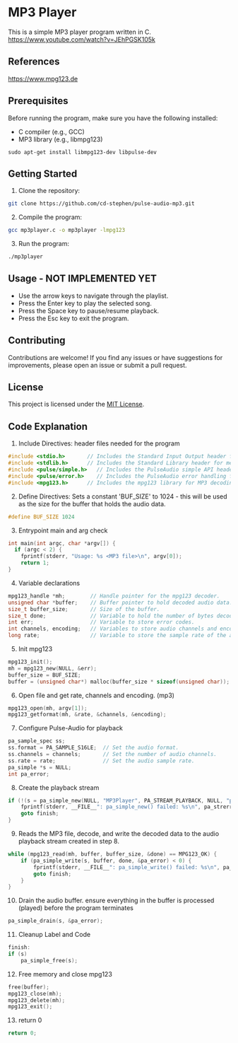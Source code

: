 # MP3 Player

This is a simple MP3 player program written in C.
https://www.youtube.com/watch?v=JEhPGSK105k

## References
https://www.mpg123.de

## Prerequisites

Before running the program, make sure you have the following installed:

- C compiler (e.g., GCC)
- MP3 library (e.g., libmpg123)

```shell
sudo apt-get install libmpg123-dev libpulse-dev
```

## Getting Started

1. Clone the repository:

  ```bash
  git clone https://github.com/cd-stephen/pulse-audio-mp3.git
  ```

2. Compile the program:

  ```bash
  gcc mp3player.c -o mp3player -lmpg123
  ```

3. Run the program:

  ```bash
  ./mp3player
  ```

## Usage - NOT IMPLEMENTED YET

- Use the arrow keys to navigate through the playlist.
- Press the Enter key to play the selected song.
- Press the Space key to pause/resume playback.
- Press the Esc key to exit the program.

## Contributing

Contributions are welcome! If you find any issues or have suggestions for improvements, please open an issue or submit a pull request.

## License

This project is licensed under the [MIT License](LICENSE).

## Code Explanation
 1. Include Directives: header files needed for the program
```c
#include <stdio.h>       // Includes the Standard Input Output header for basic I/O functions.
#include <stdlib.h>      // Includes the Standard Library header for memory allocation, process control, etc.
#include <pulse/simple.h>   // Includes the PulseAudio simple API header for audio playback.
#include <pulse/error.h>    // Includes the PulseAudio error handling functions.
#include <mpg123.h>      // Includes the mpg123 library for MP3 decoding.
```

2. Define Directives: Sets a constant 'BUF_SIZE' to 1024 - this will be used as the size for the buffer that holds the audio data.
```c
#define BUF_SIZE 1024
```

3. Entrypoint main and arg check
```c
int main(int argc, char *argv[]) {
  if (argc < 2) {
    fprintf(stderr, "Usage: %s <MP3 file>\n", argv[0]);
    return 1;
}
```

4. Variable declarations
```c
mpg123_handle *mh;        // Handle pointer for the mpg123 decoder.
unsigned char *buffer;    // Buffer pointer to hold decoded audio data.
size_t buffer_size;       // Size of the buffer.
size_t done;              // Variable to hold the number of bytes decoded.
int err;                  // Variable to store error codes.
int channels, encoding;   // Variables to store audio channels and encoding format.
long rate;                // Variable to store the sample rate of the audio.
```

5. Init mpg123
```c
mpg123_init();
mh = mpg123_new(NULL, &err);
buffer_size = BUF_SIZE;
buffer = (unsigned char*) malloc(buffer_size * sizeof(unsigned char));
```

6. Open file and get rate, channels and encoding. (mp3)
```c
mpg123_open(mh, argv[1]);
mpg123_getformat(mh, &rate, &channels, &encoding);
```

7. Configure Pulse-Audio for playback
```c
pa_sample_spec ss;
ss.format = PA_SAMPLE_S16LE;  // Set the audio format.
ss.channels = channels;       // Set the number of audio channels.
ss.rate = rate;               // Set the audio sample rate.
pa_simple *s = NULL;
int pa_error;
```

8. Create the playback stream
```c
if (!(s = pa_simple_new(NULL, "MP3Player", PA_STREAM_PLAYBACK, NULL, "playback", &ss, NULL, NULL, &pa_error))) {
    fprintf(stderr, __FILE__": pa_simple_new() failed: %s\n", pa_strerror(pa_error));
    goto finish;
}
```
9. Reads the MP3 file, decode, and write the decoded data to the audio playback stream created in step 8.
```c
while (mpg123_read(mh, buffer, buffer_size, &done) == MPG123_OK) {
    if (pa_simple_write(s, buffer, done, &pa_error) < 0) {
        fprintf(stderr, __FILE__": pa_simple_write() failed: %s\n", pa_strerror(pa_error));
        goto finish;
    }
}
```
10. Drain the audio buffer. ensure everything in the buffer is processed (played) before the program terminates
```c
pa_simple_drain(s, &pa_error);
```

11. Cleanup Label and Code
```c
finish:
if (s)
    pa_simple_free(s);
```

12. Free memory and close mpg123
```c
free(buffer);
mpg123_close(mh);
mpg123_delete(mh);
mpg123_exit();
```

13. return 0
```c
return 0;
```


